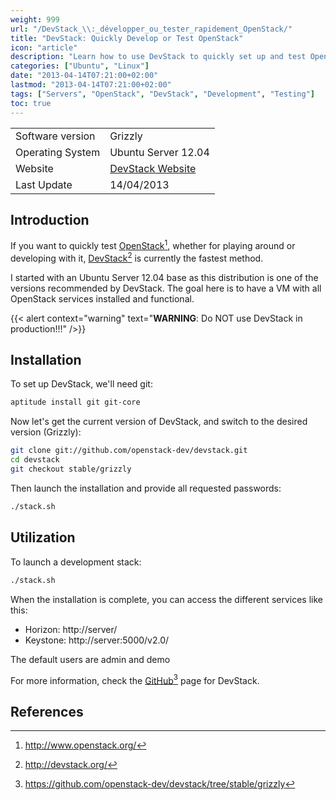 ```yaml
---
weight: 999
url: "/DevStack_\\:_développer_ou_tester_rapidement_OpenStack/"
title: "DevStack: Quickly Develop or Test OpenStack"
icon: "article"
description: "Learn how to use DevStack to quickly set up and test OpenStack for development and testing purposes"
categories: ["Ubuntu", "Linux"]
date: "2013-04-14T07:21:00+02:00"
lastmod: "2013-04-14T07:21:00+02:00"
tags: ["Servers", "OpenStack", "DevStack", "Development", "Testing"]
toc: true
---
```


|                  |                                          |
| ---------------- | ---------------------------------------- |
| Software version | Grizzly                                  |
| Operating System | Ubuntu Server 12.04                      |
| Website          | [DevStack Website](https://devstack.org/) |
| Last Update      | 14/04/2013                               |

## Introduction

If you want to quickly test [OpenStack](https://www.openstack.org/)[^1], whether for playing around or developing with it, [DevStack](https://devstack.org/)[^2] is currently the fastest method.

I started with an Ubuntu Server 12.04 base as this distribution is one of the versions recommended by DevStack. The goal here is to have a VM with all OpenStack services installed and functional.

{{< alert context="warning" text="<b>WARNING</b>: Do NOT use DevStack in production!!!" />}}

## Installation

To set up DevStack, we'll need git:

```bash
aptitude install git git-core
```

Now let's get the current version of DevStack, and switch to the desired version (Grizzly):

```bash
git clone git://github.com/openstack-dev/devstack.git
cd devstack
git checkout stable/grizzly
```

Then launch the installation and provide all requested passwords:

```bash
./stack.sh
```

## Utilization

To launch a development stack:

```bash
./stack.sh
```

When the installation is complete, you can access the different services like this:

- Horizon: http://server/
- Keystone: http://server:5000/v2.0/

The default users are admin and demo

For more information, check the [GitHub](https://github.com/openstack-dev/devstack/tree/stable/grizzly)[^3] page for DevStack.

## References

[^1]: http://www.openstack.org/
[^2]: http://devstack.org/
[^3]: https://github.com/openstack-dev/devstack/tree/stable/grizzly
